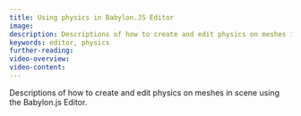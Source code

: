 ```yaml
---
title: Using physics in Babylon.JS Editor
image:
description: Descriptions of how to create and edit physics on meshes in scene using the Babylon.js Editor.
keywords: editor, physics
further-reading:
video-overview:
video-content:
---
```


Descriptions of how to create and edit physics on meshes in scene using the Babylon.js Editor.
